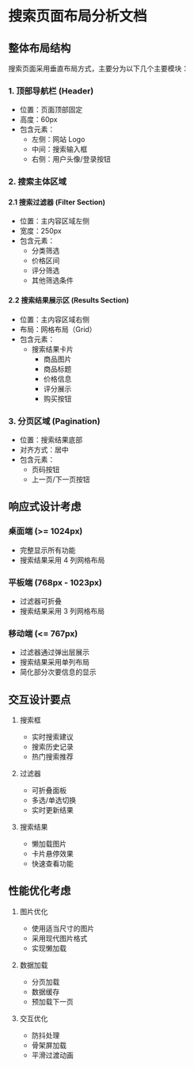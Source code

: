 # 搜索页面布局分析文档

## 整体布局结构

搜索页面采用垂直布局方式，主要分为以下几个主要模块：

### 1. 顶部导航栏 (Header)
- 位置：页面顶部固定
- 高度：60px
- 包含元素：
  - 左侧：网站 Logo
  - 中间：搜索输入框
  - 右侧：用户头像/登录按钮

### 2. 搜索主体区域
#### 2.1 搜索过滤器 (Filter Section)
- 位置：主内容区域左侧
- 宽度：250px
- 包含元素：
  - 分类筛选
  - 价格区间
  - 评分筛选
  - 其他筛选条件

#### 2.2 搜索结果展示区 (Results Section)
- 位置：主内容区域右侧
- 布局：网格布局（Grid）
- 包含元素：
  - 搜索结果卡片
    - 商品图片
    - 商品标题
    - 价格信息
    - 评分展示
    - 购买按钮

### 3. 分页区域 (Pagination)
- 位置：搜索结果底部
- 对齐方式：居中
- 包含元素：
  - 页码按钮
  - 上一页/下一页按钮

## 响应式设计考虑

### 桌面端 (>= 1024px)
- 完整显示所有功能
- 搜索结果采用 4 列网格布局

### 平板端 (768px - 1023px)
- 过滤器可折叠
- 搜索结果采用 3 列网格布局

### 移动端 (<= 767px)
- 过滤器通过弹出层展示
- 搜索结果采用单列布局
- 简化部分次要信息的显示

## 交互设计要点

1. 搜索框
   - 实时搜索建议
   - 搜索历史记录
   - 热门搜索推荐

2. 过滤器
   - 可折叠面板
   - 多选/单选切换
   - 实时更新结果

3. 搜索结果
   - 懒加载图片
   - 卡片悬停效果
   - 快速查看功能

## 性能优化考虑

1. 图片优化
   - 使用适当尺寸的图片
   - 采用现代图片格式
   - 实现懒加载

2. 数据加载
   - 分页加载
   - 数据缓存
   - 预加载下一页

3. 交互优化
   - 防抖处理
   - 骨架屏加载
   - 平滑过渡动画 
